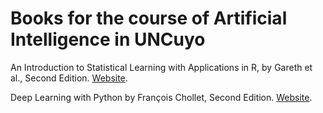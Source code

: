 # Books for the course of Artificial Intelligence in UNCuyo

An Introduction to Statistical Learning with Applications in R, by Gareth et al., Second Edition.  [Website](https://www.statlearning.com/).  

Deep Learning with Python by François Chollet, Second Edition. [Website](https://www.manning.com/books/deep-learning-with-python).   
